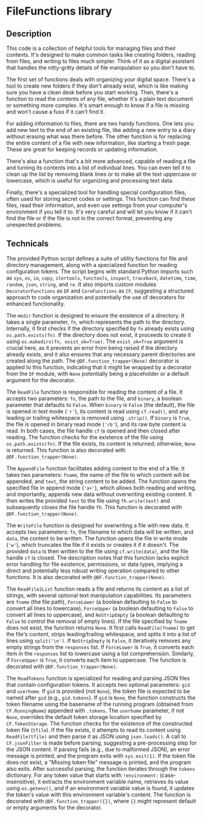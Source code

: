 # FileFunctions library

## Description

This code is a collection of helpful tools for managing files and their contents. It's designed to make common tasks like creating folders, reading from files, and writing to files much simpler. Think of it as a digital assistant that handles the nitty-gritty details of file manipulation so you don't have to.

The first set of functions deals with organizing your digital space. There's a tool to create new folders if they don't already exist, which is like making sure you have a clean desk before you start working. Then, there's a function to read the contents of any file, whether it's a plain text document or something more complex. It's smart enough to know if a file is missing and won't cause a fuss if it can't find it.

For adding information to files, there are two handy functions. One lets you add new text to the end of an existing file, like adding a new entry to a diary without erasing what was there before. The other function is for replacing the entire content of a file with new information, like starting a fresh page. These are great for keeping records or updating information.

There's also a function that's a bit more advanced, capable of reading a file and turning its contents into a list of individual lines. You can even tell it to clean up the list by removing blank lines or to make all the text uppercase or lowercase, which is useful for organizing and processing text data.

Finally, there's a specialized tool for handling special configuration files, often used for storing secret codes or settings. This function can find these files, read their information, and even use settings from your computer's environment if you tell it to. It's very careful and will let you know if it can't find the file or if the file is not in the correct format, preventing any unexpected problems.

## Technicals

The provided Python script defines a suite of utility functions for file and directory management, along with a specialized function for reading configuration tokens. The script begins with standard Python imports such as `sys`, `os`, `io`, `copy`, `itertools`, `functools`, `inspect`, `traceback`, `datetime`, `time`, `random`, `json`, `string`, and `re`. It also imports custom modules `DecoratorFunctions` as `DF` and `CoreFunctions` as `CF`, suggesting a structured approach to code organization and potentially the use of decorators for enhanced functionality.

The `mkdir` function is designed to ensure the existence of a directory. It takes a single parameter, `fn`, which represents the path to the directory. Internally, it first checks if the directory specified by `fn` already exists using `os.path.exists(fn)`. If the directory does not exist, it proceeds to create it using `os.makedirs(fn, exist_ok=True)`. The `exist_ok=True` argument is crucial here, as it prevents an error from being raised if the directory already exists, and it also ensures that any necessary parent directories are created along the path. The `@DF.function_trapper(None)` decorator is applied to this function, indicating that it might be wrapped by a decorator from the `DF` module, with `None` potentially being a placeholder or a default argument for the decorator.

The `ReadFile` function is responsible for reading the content of a file. It accepts two parameters: `fn`, the path to the file, and `binary`, a boolean parameter that defaults to `False`. When `binary` is `False` (the default), the file is opened in text mode (`'r'`), its content is read using `cf.read()`, and any leading or trailing whitespace is removed using `.strip()`. If `binary` is `True`, the file is opened in binary read mode (`'rb'`), and its raw byte content is read. In both cases, the file handle `cf` is opened and then closed after reading. The function checks for the existence of the file using `os.path.exists(fn)`. If the file exists, its content is returned; otherwise, `None` is returned. This function is also decorated with `@DF.function_trapper(None)`.

The `AppendFile` function facilitates adding content to the end of a file. It takes two parameters: `fname`, the name of the file to which content will be appended, and `text`, the string content to be added. The function opens the specified file in append mode (`'a+'`), which allows both reading and writing, and importantly, appends new data without overwriting existing content. It then writes the provided `text` to the file using `fh.write(text)` and subsequently closes the file handle `fh`. This function is decorated with `@DF.function_trapper(None)`.

The `WriteFile` function is designed for overwriting a file with new data. It accepts two parameters: `fn`, the filename to which data will be written, and `data`, the content to be written. The function opens the file in write mode (`'w'`), which truncates the file if it exists or creates it if it doesn't. The provided `data` is then written to the file using `cf.write(data)`, and the file handle `cf` is closed. The description notes that this function lacks explicit error handling for file existence, permissions, or data types, implying a direct and potentially less robust writing operation compared to other functions. It is also decorated with `@DF.function_trapper(None)`.

The `ReadFile2List` function reads a file and returns its content as a list of strings, with several optional text manipulation capabilities. Its parameters are `fname` (the file path), `ForceLower` (a boolean defaulting to `False` to convert all lines to lowercase), `ForceUpper` (a boolean defaulting to `False` to convert all lines to uppercase), and `NoStripEmpty` (a boolean defaulting to `False` to control the removal of empty lines). If the file specified by `fname` does not exist, the function returns `None`. It first calls `ReadFile(fname)` to get the file's content, strips leading/trailing whitespace, and splits it into a list of lines using `split('\n')`. If `NoStripEmpty` is `False`, it iteratively removes any empty strings from the `responses` list. If `ForceLower` is `True`, it converts each item in the `responses` list to lowercase using a list comprehension. Similarly, if `ForceUpper` is `True`, it converts each item to uppercase. The function is decorated with `@DF.function_trapper(None)`.

The `ReadTokens` function is specialized for reading and parsing JSON files that contain configuration tokens. It accepts two optional parameters: `gid` and `userhome`. If `gid` is provided (not `None`), the token file is expected to be named after `gid` (e.g., `gid.tokens`). If `gid` is `None`, the function constructs the token filename using the basename of the running program (obtained from `CF.RunningName`) appended with `.tokens`. The `userhome` parameter, if not `None`, overrides the default token storage location specified by `CF.TokenStorage`. The function checks for the existence of the constructed token file (`tfile`). If the file exists, it attempts to read its content using `ReadFile(tfile)` and then parse it as JSON using `json.loads()`. A call to `CF.jsonFilter` is made before parsing, suggesting a pre-processing step for the JSON content. If parsing fails (e.g., due to malformed JSON), an error message is printed, and the program exits with `sys.exit(1)`. If the token file does not exist, a "Missing token file" message is printed, and the program also exits. After successful parsing, the function iterates through the `tokens` dictionary. For any token value that starts with `!environment:` (case-insensitive), it extracts the environment variable name, retrieves its value using `os.getenv()`, and if an environment variable value is found, it updates the token's value with this environment variable's content. The function is decorated with `@DF.function_trapper({})`, where `{}` might represent default or empty arguments for the decorator.
